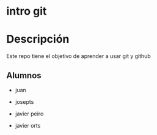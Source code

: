 # intro git

# Descripción

Este repo tiene el objetivo de aprender a usar git y github

## Alumnos

- juan

- josepts
- javier peiro
- javier orts

